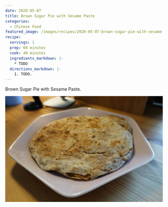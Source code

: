 ```yaml
---
date: 2020-05-07
title: Brown Sugar Pie with Sesame Paste
categories:
  - Chinese Food
featured_image: /images/recipes/2020-05-07-brown-sugar-pie-with-sesame-paste-0.jpg
recipe:
  servings: 1
  prep: 60 minutes
  cook: 40 minutes
  ingredients_markdown: |-
    * TODO
  directions_markdown: |-
    1. TODO.
---
```

Brown Sugar Pie with Sesame Paste.

![pic](/images/recipes/2020-05-07-brown-sugar-pie-with-sesame-paste-1.jpg)